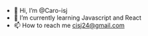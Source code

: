 - 👀 Hi, I’m @Caro-isj
- 🌱 I’m currently learning Javascript and React
- 📫 How to reach me cisj24@gmail.com

<!---
Caro-isj/Caro-isj is a ✨ special ✨ repository because its `README.md` (this file) appears on your GitHub profile.
You can click the Preview link to take a look at your changes.
--->
